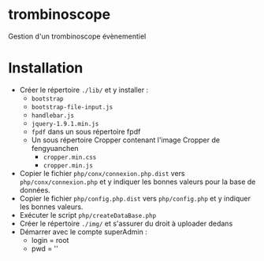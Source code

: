 trombinoscope
=============

Gestion d'un trombinoscope évènementiel

Installation
============
* Créer le répertoire `./lib/` et y installer :
  * `bootstrap`
  * `bootstrap-file-input.js`
  * `handlebar.js`
  * `jquery-1.9.1.min.js`
  * `fpdf` dans un sous répertoire fpdf
  * Un sous répertoire Cropper contenant l'image Cropper de fengyuanchen
	* `cropper.min.css`
	* `cropper.min.js`
* Copier le fichier `php/conx/connexion.php.dist` vers `php/conx/connexion.php` et y indiquer les bonnes valeurs pour la base de données.
* Copier le fichier `php/config.php.dist` vers `php/config.php` et y indiquer les bonnes valeurs.
* Exécuter le script `php/createDataBase.php`
* Créer le répertoire `./img/` et s'assurer du droit à uploader dedans
* Démarrer avec le compte superAdmin :
  * login = root
  * pwd = ''
